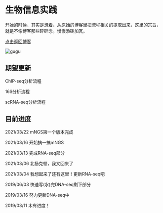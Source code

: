 # 生物信息实践

开始的时候，其实是想着，从原始的博客里把流程相关的提取出来，这里的宗旨，就是不像博客那些碎碎念。慢慢添砖加瓦。

[点击返回博客](https://pzweuj.github.io)

![gugu](https://raw.githubusercontent.com/pzweuj/pzweuj.github.io/master/downloads/images/gugu.jpg)

## 期望更新

ChIP-seq分析流程

16S分析流程

scRNA-seq分析流程

## 目前进度
2021/03/22 mNGS第一个版本完成

2021/03/16 开始搞一搞mNGS

2021/03/13 完成RNA-seq部分

2021/03/06 北扬克顿，我又回来了

2021/03/04  我想起来了还有这里！更新RNA-seq吧

2019/06/03  快速写(水)完DNA-seq剩下部分

2019/03/16  努力更新DNA-seq中

2019/03/11  木有进度！

[^_^]: 献给前景
